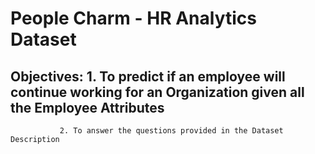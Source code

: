# People Charm - HR Analytics Dataset

## Objectives: 1. To predict if an employee will continue working for an Organization given all the Employee Attributes
               2. To answer the questions provided in the Dataset Description

